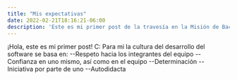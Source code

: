 ```yaml
---
title: "Mis expectativas"
date: 2022-02-21T18:16:21-06:00
description: 'Este es mi primer post de la travesía en la Misión de Backend con Node JS de Launch X.'
---
```

¡Hola, este es mi primer post! C: 
Para mi la cultura del desarrollo del software se basa en: 
--Respeto hacia los integrantes del equipo
--Confianza en uno mismo, así como en el equipo
--Determinación 
--Iniciativa por parte de uno
--Autodidacta 

